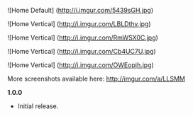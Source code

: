 ﻿![Home Default] (http://i.imgur.com/5439sGH.jpg)

![Home Vertical] (http://i.imgur.com/LBLDthv.jpg)

![Home Vertical] (http://i.imgur.com/RmWSX0C.jpg)

![Home Vertical] (http://i.imgur.com/Cb4UC7U.jpg)

![Home Vertical] (http://i.imgur.com/OWEopjh.jpg)

More screenshots available here: http://imgur.com/a/LLSMM

**1.0.0**
- Initial release.